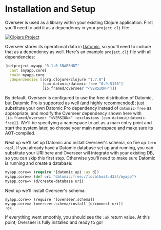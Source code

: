 # Installation and Setup

Overseer is used as a library within your existing Clojure application. First you'll need to add it as a dependency in your `project.clj` file:

[![Clojars Project](http://clojars.org/io.framed/overseer/latest-version.svg)](http://clojars.org/io.framed/overseer)

Overseer stores its operational data in [Datomic](http://www.datomic.com/), so you'll need to include that as a dependency as well. Here's an example `project.clj` file with all dependencies:

```clj
(defproject myapp "0.1.0-SNAPSHOT"
  :aot [myapp.core]
  :main myapp.core
  :dependencies [[org.clojure/clojure "1.7.0"]
                 [com.datomic/datomic-free "0.9.5130"]
                 [io.framed/overseer "<VERSION>"]])
```

By default, Overseer is configured to use the free distribution of Datomic, but Datomic Pro is supported as well (and highly recommended); just substitute your own Datomic Pro dependency instead of `datomic-free` as appropriate, and modify the Overseer dependency shown here with `[io.framed/overseer "<VERSION>" :exclusions [com.datomic/datomic-free]]`. We'll be specifying a namespace to act as a main entry point and start the system later, so choose your main namespace and make sure its AOT-compiled.

Next up we'll set up Datomic and install Overseer's schema, so fire up `lein repl`. If you already have a Datomic database set up and running, you can substitute your URI here and Overseer will integrate with your existing DB, so you can skip this first step. Otherwise you'll need to make sure Datomic is running and create a database:

```clj
myapp.core=> (require '[datomic.api :as d])
myapp.core=> (def uri "datomic:free://localhost:4334/myapp")
myapp.core=> (d/create-database uri)
```

Next up we'll install Overseer's schema.

```
myapp.core=> (require '[overseer.schema])
myapp.core=> (overseer.schema/install (d/connect uri))
:ok
```

If everything went smoothly, you should see the `:ok` return value. At this point, Overseer is fully installed and ready to go!
